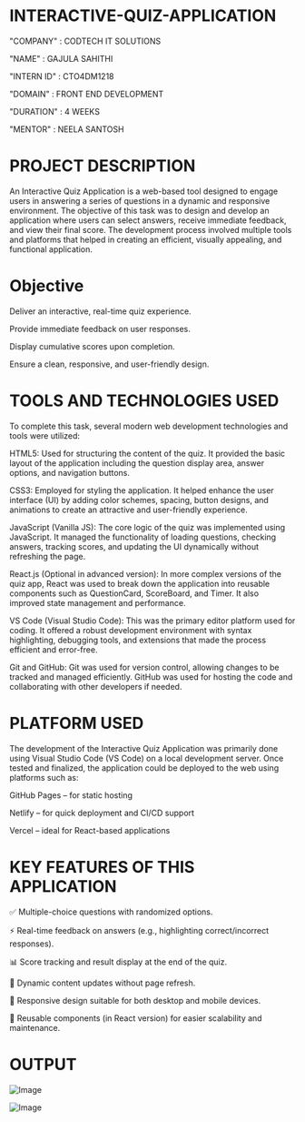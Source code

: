 # INTERACTIVE-QUIZ-APPLICATION

"COMPANY" : CODTECH IT SOLUTIONS

"NAME" : GAJULA SAHITHI

"INTERN ID" : CTO4DM1218

"DOMAIN" : FRONT END DEVELOPMENT

"DURATION" : 4 WEEKS

"MENTOR" : NEELA SANTOSH

# PROJECT DESCRIPTION 
An Interactive Quiz Application is a web-based tool designed to engage users in answering a series of questions in a dynamic and responsive environment. The objective of this task was to design and develop an application where users can select answers, receive immediate feedback, and view their final score. The development process involved multiple tools and platforms that helped in creating an efficient, visually appealing, and functional application.

# Objective
Deliver an interactive, real-time quiz experience.

Provide immediate feedback on user responses.

Display cumulative scores upon completion.

Ensure a clean, responsive, and user-friendly design.

# TOOLS AND TECHNOLOGIES USED

To complete this task, several modern web development technologies and tools were utilized:

HTML5: Used for structuring the content of the quiz. It provided the basic layout of the application including the question display area, answer options, and navigation buttons.

CSS3: Employed for styling the application. It helped enhance the user interface (UI) by adding color schemes, spacing, button designs, and animations to create an attractive and user-friendly experience.

JavaScript (Vanilla JS): The core logic of the quiz was implemented using JavaScript. It managed the functionality of loading questions, checking answers, tracking scores, and updating the UI dynamically without refreshing the page.

React.js (Optional in advanced version): In more complex versions of the quiz app, React was used to break down the application into reusable components such as QuestionCard, ScoreBoard, and Timer. It also improved state management and performance.

VS Code (Visual Studio Code): This was the primary editor platform used for coding. It offered a robust development environment with syntax highlighting, debugging tools, and extensions that made the process efficient and error-free.

Git and GitHub: Git was used for version control, allowing changes to be tracked and managed efficiently. GitHub was used for hosting the code and collaborating with other developers if needed.

# PLATFORM USED
The development of the Interactive Quiz Application was primarily done using Visual Studio Code (VS Code) on a local development server. Once tested and finalized, the application could be deployed to the web using platforms such as:

GitHub Pages – for static hosting

Netlify – for quick deployment and CI/CD support

Vercel – ideal for React-based applications

# KEY FEATURES OF THIS APPLICATION
✅ Multiple-choice questions with randomized options.

⚡ Real-time feedback on answers (e.g., highlighting correct/incorrect responses).

📊 Score tracking and result display at the end of the quiz.

🔁 Dynamic content updates without page refresh.

📱 Responsive design suitable for both desktop and mobile devices.

🧩 Reusable components (in React version) for easier scalability and maintenance.

# OUTPUT

![Image](https://github.com/user-attachments/assets/70c968aa-6b0d-486f-88d3-e901ccf1d3f9)

![Image](https://github.com/user-attachments/assets/ca092e72-8fe1-4dc9-9724-e78cd46ad68d)






